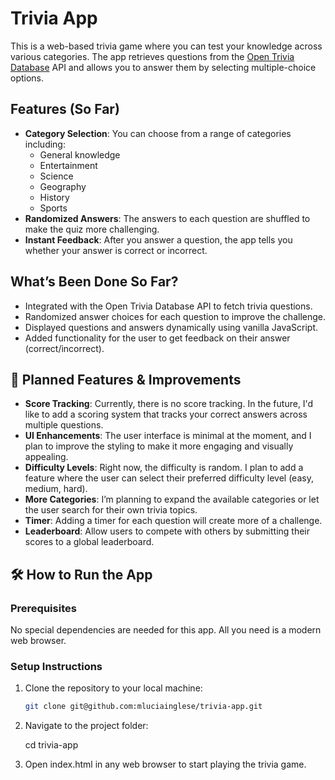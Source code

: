 # Trivia App

This is a web-based trivia game where you can test your knowledge across various categories. The app retrieves questions from the [Open Trivia Database](https://opentdb.com/) API and allows you to answer them by selecting multiple-choice options. 

## Features (So Far)

- **Category Selection**: You can choose from a range of categories including:
  - General knowledge
  - Entertainment
  - Science
  - Geography
  - History
  - Sports
- **Randomized Answers**: The answers to each question are shuffled to make the quiz more challenging.
- **Instant Feedback**: After you answer a question, the app tells you whether your answer is correct or incorrect.

## What’s Been Done So Far?

- Integrated with the Open Trivia Database API to fetch trivia questions.
- Randomized answer choices for each question to improve the challenge.
- Displayed questions and answers dynamically using vanilla JavaScript.
- Added functionality for the user to get feedback on their answer (correct/incorrect).

## 🚧 Planned Features & Improvements

- **Score Tracking**: Currently, there is no score tracking. In the future, I'd like to add a scoring system that tracks your correct answers across multiple questions.
- **UI Enhancements**: The user interface is minimal at the moment, and I plan to improve the styling to make it more engaging and visually appealing.
- **Difficulty Levels**: Right now, the difficulty is random. I plan to add a feature where the user can select their preferred difficulty level (easy, medium, hard).
- **More Categories**: I’m planning to expand the available categories or let the user search for their own trivia topics.
- **Timer**: Adding a timer for each question will create more of a challenge.
- **Leaderboard**: Allow users to compete with others by submitting their scores to a global leaderboard.

## 🛠️ How to Run the App

### Prerequisites

No special dependencies are needed for this app. All you need is a modern web browser.

### Setup Instructions

1. Clone the repository to your local machine:

   ```bash
   git clone git@github.com:mluciainglese/trivia-app.git

2. Navigate to the project folder:

    cd trivia-app

3. Open index.html in any web browser to start playing the trivia game.
